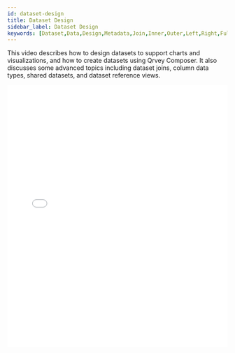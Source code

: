 ```yaml
---
id: dataset-design
title: Dataset Design
sidebar_label: Dataset Design
keywords: [Dataset,Data,Design,Metadata,Join,Inner,Outer,Left,Right,Full,Relation,Primary,Foreign,Key,Shared,Global,View,Table,Query,SQL,Sync,Format,Type,Column,Row,Record,Geolocation,Map,Aggregation,Series,Pivot,Unpivot,Hide,Show,Connection,Source,Text,Numeric,Date,Currency,Decimals,Transform,Transformation,Application,Unique,Identifier,Link,Security,RLS,CLS,API,Create,Update,Load,Delete]
---
```


This video describes how to design datasets to support charts and visualizations, and how to create datasets using Qrvey Composer. It also discusses some advanced topics including dataset joins, column data types, shared datasets, and dataset reference views. 


<iframe src="//fast.wistia.net/embed/iframe/49q46f3zh0?videoFoam=true"
allowtransparency="true" frameBorder="0" scrolling="no" className="wistia_embed"
name="wistia_embed" allowFullScreen  width="100%" height="600"></iframe>
<script src="//fast.wistia.net/assets/external/iframe-api-v1.js"></script>
<br/>